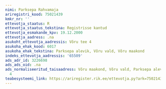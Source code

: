 ```yaml
---
nimi: Parksepa Rahvamaja
ariregistri_kood: 75021439
kmkr_nr: ''
ettevotja_staatus: R
ettevotja_staatus_tekstina: Registrisse kantud
ettevotja_esmakande_kpv: 19.12.2000
ettevotja_aadress: .na
asukoht_ettevotja_aadressis: Võru tee 4
asukoha_ehak_kood: 6017
asukoha_ehak_tekstina: Parksepa alevik, Võru vald, Võru maakond
indeks_ettevotja_aadressis: '65509'
ads_adr_id: 3226698
ads_ads_oid: .na
ads_normaliseeritud_taisaadress: Võru maakond, Võru vald, Parksepa alevik, Võru tee
  4
teabesysteemi_link: https://ariregister.rik.ee/ettevotja.py?ark=75021439&ref=rekvisiidid
---
```


